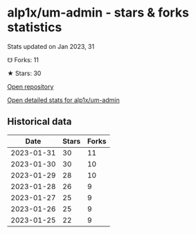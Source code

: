 # alp1x/um-admin - stars & forks statistics

Stats updated on Jan 2023, 31

☋ Forks: 11

★ Stars: 30

[Open repository](https://github.com/alp1x/um-admin)

[Open detailed stats for alp1x/um-admin](https://reviewgithub.com/rep/alp1x/um-admin)

## Historical data
| Date | Stars | Forks |
|------|-------|-------|
| 2023-01-31 | 30 | 11 | 
| 2023-01-30 | 30 | 10 | 
| 2023-01-29 | 28 | 10 | 
| 2023-01-28 | 26 | 9 | 
| 2023-01-27 | 25 | 9 | 
| 2023-01-26 | 25 | 9 | 
| 2023-01-25 | 22 | 9 | 

